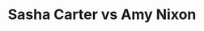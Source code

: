 ---
title: Sasha Carter vs Amy Nixon
player1:
  name: Carter, Sasha
  percent: 68
  wins: 0
  losses: 2
player2:
  name: Nixon, Amy
  percent: 76
  wins: 2
  losses: 0
games:
- player1:
    team: CA
    position: Second
    percent: 67
    win: 0
    loss: 1
  player2:
    team: AB
    position: Third
    percent: 86
    win: 1
    loss: 0
  event: Hearts
  year: 2008
  draw: Round Robin(8)
  score: AB 9 - CA 4
- player1:
    team: BC
    position: Second
    percent: 69
    win: 0
    loss: 1
  player2:
    team: AB
    position: Third
    percent: 68
    win: 1
    loss: 0
  event: Hearts
  year: 2011
  draw: Round Robin(4)
  score: AB 7 - BC 6
- player1:
    team: SCO
    position: Second
    percent: 77
    win: 1
    loss: 0
  player2:
    team: KLE
    position: Third
    percent: 74
    win: 0
    loss: 1
  event: Trials (Women)
  year: 2005
  draw: Round Robin(3)
  score: SCO 9 - KLE 8
- player1:
    team: SCO
    position: Second
    percent: 78
    win: 0
    loss: 1
  player2:
    team: KLE
    position: Third
    percent: 71
    win: 1
    loss: 0
  event: Trials (Women)
  year: 2005
  draw: Final(22)
  score: SCO 7 - KLE 8
- player1:
    team: SCOT
    position: Second
    percent: 83
    win: 0
    loss: 1
  player2:
    team: KLEI
    position: Third
    percent: 84
    win: 1
    loss: 0
  event: Trials (Women)
  year: 2009
  draw: Round Robin(2)
  score: KLEI 9 - SCOT 6
---